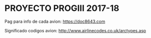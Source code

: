 <h1>PROYECTO PROGIII 2017-18</h1>






Pag para info de cada avion: https://doc8643.com

Significado codigos avion: http://www.airlinecodes.co.uk/arctypes.asp
